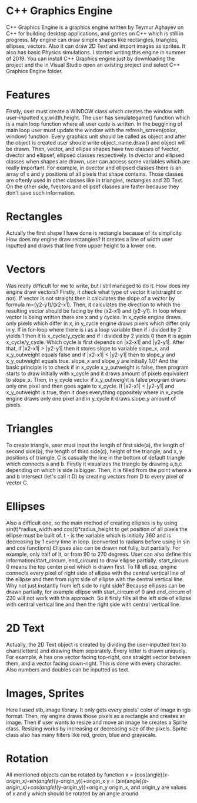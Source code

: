 # C++ Graphics Engine
C++ Graphics Engine is a graphics engine written by Teymur Aghayev on C++ for building desktop applications, and games on C++ which is still in progress.
My engine can draw simple shapes like rectangles, triangles, ellipses, vectors. Also it can draw 2D Text and import images as sprites.
It also has basic Physics simulations.
I started writing this engine in summer of 2019.
You can install C++ Graphics engine just by downloading the project and the in Visual Studio open an existing project and select C++ Graphics Engine folder.
# Features
Firstly, user must create a WINDOW class which creates the window with user-inputted x,y,width,height.
The user has simulategame() function which is a main loop function where all user code is written. In the beggining of main loop user must update the window with the refresh_screen(color, window) function.
Every graphics unit should be called as object and after the object is created user should write object_name.draw() and object will be drawn.
Then, vector, and ellipse shapes have two classes of fvector, dvector and ellipsef, ellipsed classes respectively. In dvector and ellipsed classes when shapes are drawn, user can access some variables which are really important.
For example, in dvector and ellipsed classes there is an array of x and y positions of all pixels that shape contains. Those classes are oftenly used in other classes like in triangles, rectangles and 2D Text.
On the other side, fvectors and ellipsef classes are faster because they don't save such information.
# Rectangles
Actually the first shape I have done is rectangle because of its simplicity.
How does my engine draw rectangles?
It creates a line of width user inputted and draws that line from upper height to a lower one.
# Vectors
Was really difficult for me to write, but i still managed to do it.
How does my engine draw vectors?
Firstly, it check what type of vector it is(straight or not).
If vector is not straight then it calculates the slope of a vector by formula m=(y2-y1)/(x2-x1). Then, it calculates the direction to which the resulting vector should be facing by the (x2-x1) and (y2-y1).
In loop where vector is being written there are x and y cycles. In x_cycle engine draws only pixels which differ in x, in y_cycle engine draws pixels which differ only in y.
If in for-loop where there is i as a loop variable then if i divided by 2 yields 1 then it is x_cycle/y_cycle and if i divided by 2 yields 0 then it is again x_cycle/y_cycle. Which cycle is first depends on |x2-x1| and |y2-y1|.
After that, if |x2-x1| > |y2-y1| then it stores slope to variable slope_x, and x_y_outweight equals false and if |x2-x1| < |y2-y1| then to slope_y and x_y_outweight equals true. slope_x and slope_y are initially 1.0f
And the basic principle is to check if in x_cycle x_y_outweight is false, then program starts to draw initially with x_cycle and it draws amount of pixels equivalent to slope_x.
Then, in y_cycle vector if x_y_outweight is false program draws only one pixel and then goes again to x_cycle.
If |x2-x1| < |y2-y1| and x_y_outweight is true, then it does everything oppositely where in x_cycle engine draws only one pixel and in y_cycle it draws slope_y amount of pixels.
# Triangles
To create triangle, user must input the length of first side(a), the length of second side(b), the length of third side(c), height of the triangle, and  x, y positions of triangle.
C is casually the line in the bottom of default triangle which connects a and b.
Firstly it visualizes the triangle by drawing a,b,c depending on which is side is bigger.
Then, it is filled from the point where a and b intersect (let's call it D) by creating vectors from D to every pixel of vector C.
# Ellipses
Also a difficult one, so the main method of creating ellipses is by using sin(t)*radius_width and cos(t)*radius_height to get position of all pixels the ellipse must be built of.
t - is the variable which is initially 360 and is decreasing by 1 every time in loop. (converted to radians before using in sin and cos functions)
Ellipses also can be drawn not fully, but partially. For example, only half of it, or from 90 to 270 degrees. User can also define this information(start_circum, end_circum) to draw ellipse partially.
start_circum 0 means the top center pixel which is drawn first.
To fill ellipse, engine connects every pixel of right side of ellipse with the central vertical line of the ellipse and then from right side of ellipse with the central vertical line.
Why not just instantly from left side to right side?
Because ellipses can be drawn partially, for example ellipse with start_circum of 0 and end_circum of 220 will not work with this approach. So it firsly fills all the left side of ellipse with central vertical line and then the right side with central vertical line.
# 2D Text
Actually, the 2D Text object is created by dividing the user-inputted text to chars(letters) and drawing them separately. Every letter is drawn uniquely. For example, A has one vector facing top-right, one straight vector between them, and a vector facing down-right.
This is done with every character. Also numbers and doubles can be inputted as text.
# Images, Sprites
Here I used stb_image library. It only gets every pixels' color of image in rgb format. Then, my engine draws those pixels as a rectangle and creates an image.
Then if user wants to resize and move an image he creates a Sprite class. Resizing works by increasing or decreasing size of the pixels.
Sprite class also has many filters like red, green, blue and grayscale.
# Rotation
All mentioned objects can be rotated by function
x = (cos(angle)*(x-origin_x)-sin(angle)*(y-origin_y))+origin_x
y = (sin(angle)*(x-origin_x)+cos(angle)*(y-origin_y))+origin_y
origin_x, and origin_y are values of x and y which should be rotated by an angle around 





